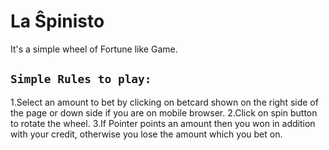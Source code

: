 # La Ŝpinisto

It's a simple wheel of Fortune like Game.

## `Simple Rules to play:`
1.Select an amount to bet by clicking on betcard shown on the right side of the page or down side if you are on mobile browser.
2.Click on spin button to rotate the wheel.
3.If Pointer points an amount then you won in addition with your credit, otherwise you lose the amount which you bet on.

